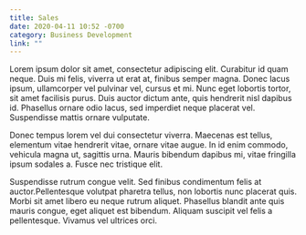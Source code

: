 ```yaml
---
title: Sales
date: 2020-04-11 10:52 -0700
category: Business Development
link: ""
---
```


Lorem ipsum dolor sit amet, consectetur adipiscing elit. Curabitur id quam neque. Duis mi felis, viverra ut erat at, finibus semper magna. Donec lacus ipsum, ullamcorper vel pulvinar vel, cursus et mi. Nunc eget lobortis tortor, sit amet facilisis purus. Duis auctor dictum ante, quis hendrerit nisl dapibus id. Phasellus ornare odio lacus, sed imperdiet neque placerat vel. Suspendisse mattis ornare vulputate.

Donec tempus lorem vel dui consectetur viverra. Maecenas est tellus, elementum vitae hendrerit vitae, ornare vitae augue. In id enim commodo, vehicula magna ut, sagittis urna. Mauris bibendum dapibus mi, vitae fringilla ipsum sodales a. Fusce nec tristique elit.

Suspendisse rutrum congue velit. Sed finibus condimentum felis at auctor.Pellentesque volutpat pharetra tellus, non lobortis nunc placerat quis. Morbi sit amet libero eu neque rutrum aliquet. Phasellus blandit ante quis mauris congue, eget aliquet est bibendum. Aliquam suscipit vel felis a pellentesque. Vivamus vel ultrices orci.